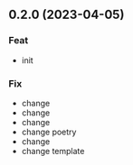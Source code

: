 ## 0.2.0 (2023-04-05)

### Feat

- init

### Fix

- change
- change
- change
- change poetry
- change
- change template
